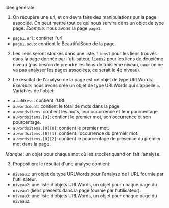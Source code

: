 Idée générale


1. On récupère une url, et on devra faire des manipulations sur la page associée. On peut mettre tout ce qui nous servira dans un objet de type page.
*Exemple*: nous avons la page `page1`.
  * `page1.url`: continet l'url
  * `page1.soup`: contient le BeautifulSoup de la page.

2. Les liens seront stockés dans une liste. `liens1` pour les liens trouvés dans la page donnée par l'utilisateur, `liens2` pour les liens de deuxième niveau (pas besoin de prendre les liens de troisième niveau, cacr on ne va pas analyser les pages associées, ce serait le 4e niveau).

3. Le résultat de l'analyse de la page est un objet de type URLWords.
*Exemple*: nous avons créé un objet de type URLWords qui s'appelle `a`.
Variables de l'objet:

  * `a.address`: contient l'URL
  * `a.wordcount`: contient le total de mots dans la page
  * `a.wordsitems`: contient les mots, leur occurrence et leur pourcentage.
  * `a.wordsitems.[0]`: contient le premier mot, son occurrence et son pourcentage.
  * `a.wordsitems.[0][0]`: contient le premier mot.
  * `a.wordsitems.[0][1]`: contient l'occurrence du premier mot.
  * `a.wordsitems.[0][2]`: contient le pourcentage de présence du premier mot dans la page.

  *Manque*: un objet pour chaque mot où les stocker quand on fait l'analyse.

3. Proposition: le résultat d'une analyse contient:
  * `niveau1`: un objet de type URLWords pour l'analyse de l'URL fournie par l'utilisateur.
  * `niveau2`: une liste d'objets URLWords, un objet pour chaque page du `niveau1` (liens présents dans la page fournie par l'utilisateur).
  * `niveau3`: une liste d'objets URLWords, un objet pour chaque page du `niveau2`.
